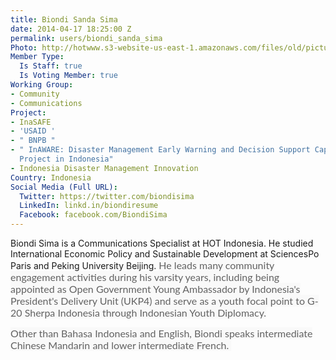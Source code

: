 ```yaml
---
title: Biondi Sanda Sima
date: 2014-04-17 18:25:00 Z
permalink: users/biondi_sanda_sima
Photo: http://hotwww.s3-website-us-east-1.amazonaws.com/files/old/pictures/picture-83-1482132491.jpg
Member Type:
  Is Staff: true
  Is Voting Member: true
Working Group:
- Community
- Communications
Project:
- InaSAFE
- 'USAID '
- " BNPB "
- " InAWARE: Disaster Management Early Warning and Decision Support Capacity Enhancement
  Project in Indonesia"
- Indonesia Disaster Management Innovation
Country: Indonesia
Social Media (Full URL):
  Twitter: https://twitter.com/biondisima
  LinkedIn: linkd.in/biondiresume
  Facebook: facebook.com/BiondiSima
---
```


<p>Biondi Sima is a Communications Specialist at HOT Indonesia. He studied International Economic Policy and Sustainable Development at SciencesPo Paris and Peking University Beijing.&nbsp;<span style="color: #626262; font-family: Lato, Arial, Tahoma, sans-serif; font-size: 16px; font-style: normal; font-variant-caps: normal; text-align: right; background-color: #f9f9f9;">He leads many community engagement activities during his varsity years, including being appointed as Open Government Young Ambassador by Indonesia's President's Delivery Unit (UKP4) and serve as a youth focal point to G-20 Sherpa Indonesia through Indonesian Youth Diplomacy.</span></p><p><span style="color: #626262; font-family: Lato, Arial, Tahoma, sans-serif; font-size: 16px; font-style: normal; font-variant-caps: normal; text-align: right; background-color: #f9f9f9;">Other than Bahasa Indonesia and English, Biondi speaks intermediate Chinese Mandarin and lower intermediate French.&nbsp;</span></p>
